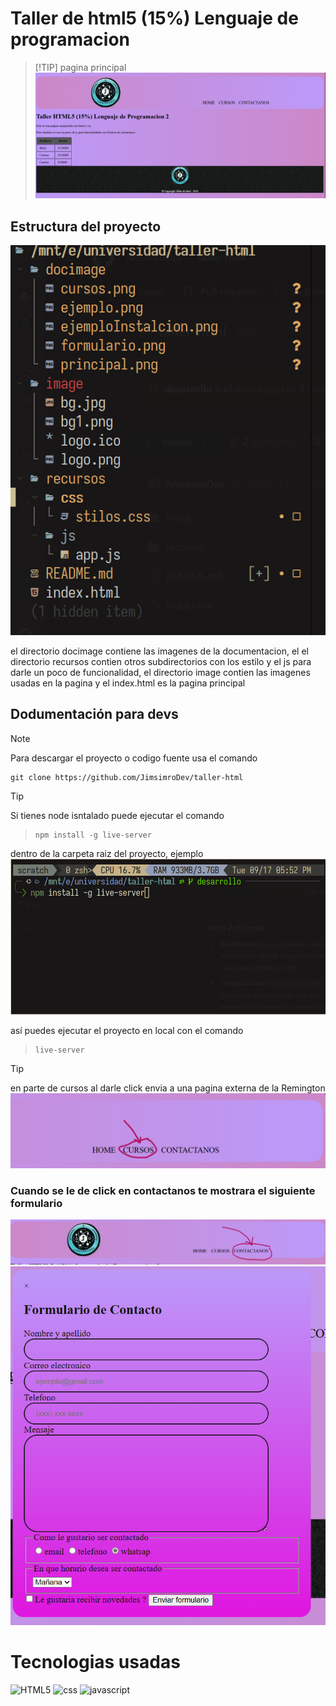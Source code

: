 # Taller de html5 (15%) Lenguaje de programacion
>[!TIP] pagina principal
![principal](./docimage/principal.png)
## Estructura del proyecto
![Estructura](./docimage/estructura.png)

 el directorio docimage contiene las imagenes de la documentacion, el el directorio recursos contien otros subdirectorios
con los estilo y el js para darle un poco de funcionalidad, el directorio image contien las imagenes usadas en la pagina
y el index.html es la pagina principal

## Dodumentación para devs
> [!NOTE]
> Para descargar el proyecto o codigo fuente usa el comando
>```
>git clone https://github.com/JimsimroDev/taller-html
>```

>[!TIP]
 Si tienes node isntalado puede ejecutar el comando
>```
> npm install -g live-server
>```
dentro de la carpeta raiz del proyecto,
ejemplo ![pantalla de comando](./docimage/ejemploInstalcion.png)

así puedes ejecutar el proyecto en local con el comando
>```
>live-server
>```

> [!TIP]
en parte de cursos al darle click envia a una pagina externa de la Remington
![cursos](./docimage/cursos.png)

### Cuando se le de click en contactanos te mostrara el siguiente formulario
![navbar](./docimage/ejemplo.png)
![iamgen del formulario](./docimage/formulario.png)

# Tecnologias usadas
![HTML5](./docimage/html.ico)
![css](./docimage/css.ico)
![javascript](./docimage/js.ico)
